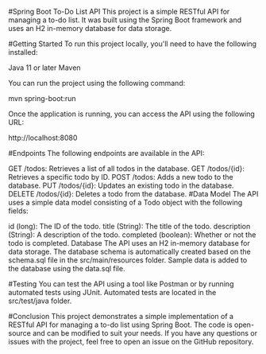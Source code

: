 #Spring Boot To-Do List API
This project is a simple RESTful API for managing a to-do list. It was built using the Spring Boot framework and uses an H2 in-memory database for data storage.

#Getting Started
To run this project locally, you'll need to have the following installed:

Java 11 or later
Maven

You can run the project using the following command:

mvn spring-boot:run

Once the application is running, you can access the API using the following URL:

http://localhost:8080

#Endpoints
The following endpoints are available in the API:

GET /todos: Retrieves a list of all todos in the database.
GET /todos/{id}: Retrieves a specific todo by ID.
POST /todos: Adds a new todo to the database.
PUT /todos/{id}: Updates an existing todo in the database.
DELETE /todos/{id}: Deletes a todo from the database.
#Data Model
The API uses a simple data model consisting of a Todo object with the following fields:

id (long): The ID of the todo.
title (String): The title of the todo.
description (String): A description of the todo.
completed (boolean): Whether or not the todo is completed.
Database
The API uses an H2 in-memory database for data storage. The database schema is automatically created based on the schema.sql file in the src/main/resources folder. Sample data is added to the database using the data.sql file.

#Testing
You can test the API using a tool like Postman or by running automated tests using JUnit. Automated tests are located in the src/test/java folder.

#Conclusion
This project demonstrates a simple implementation of a RESTful API for managing a to-do list using Spring Boot. The code is open-source and can be modified to suit your needs. If you have any questions or issues with the project, feel free to open an issue on the GitHub repository.

